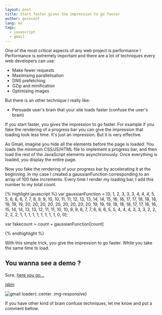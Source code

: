 ```yaml
---
layout: post
title: Start faster gives the impression to go faster
author: gvincent
lang: en
tags:
  - javascript
  - gmail
---
```


One of the most critical aspects of any web project is performance !
Performance is extremely important and there are a lot of techniques every web developers can use:

 *  Make fewer requests
 *  Maximising parallelisation
 *  DNS prefetching
 *  GZip and minification
 *  Optimising images

But there is an other technique I really like:

* Persuade user's brain that your site loads faster (confuse the user's brain)

<!--more-->

If you start faster, you gives the impression to go faster. For example if you fake the rendering of a progress bar
you can give the impression that loading took less time. It's just an impression. But it is very effective.

As Gmail, imagine you hide all the elements before the page is loaded.
You loads the minimum CSS/JS/HTML file to implement a progress bar,
and then load the rest of the JavaScript elements asynchronously.
Once everything is loaded, you display the entire page.

Now you fake the rendering of your progress bar by accelerating it at the beginning.
In my case I created a gaussianFunction corresponding to an array of 100 fake increments.
Every time I render my loading bar, I add this number to my total count.

{% highlight javascript %}
var gaussianFunction = [0, 1, 2, 3, 3, 3, 4, 4, 4, 5, 5, 6, 6, 6, 7, 7, 8, 9, 9, 10, 10, 11, 11, 12, 13, 13, 14, 14, 15, 16, 16, 17, 17, 18, 18, 18, 19, 19, 19, 20, 20, 20, 20, 20, 20, 20, 20, 20, 19, 19, 19, 18, 18, 18, 17, 17, 16, 16, 15, 14, 14, 13, 13, 12, 11, 11, 10, 10, 9, 9, 8, 7, 7, 6, 6, 6, 5, 5, 4, 4, 4, 3, 3, 3, 2, 2, 2, 2, 2, 1, 1, 1, 1, 1, 1, 1, 1, 1, 0, 0];

var fakecount = count + gaussianFunction[count]

{% endhighlight %}

With this simple trick, you give the impression to go faster. While you take the same time to load.

## You wanna see a demo ?

Sure, [here you go...](/demos/gmail-loader/)

[jsbin](http://jsbin.com/amevId/176/)


![gmail loader](https://lh4.googleusercontent.com/-9EH0gqVz7ss/Um4MpLkXmfI/AAAAAAAANOU/uNPY6hcJEIU/w476-h677-no/Capture+d%2527e%25CC%2581cran+2013-10-27+23.58.48.png){:.center .img-responsive}

If you have other kind of brain confuse techniques, let me know and put a comment bellow.